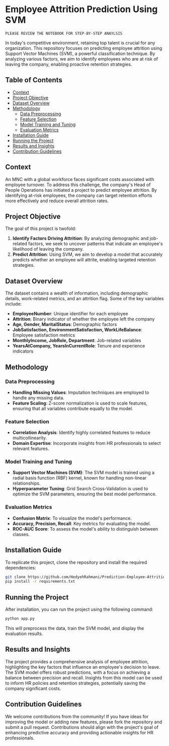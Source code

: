 
# Employee Attrition Prediction Using SVM
`PLEASE REVIEW THE NOTEBOOK FOR STEP-BY-STEP ANAYLSIS`

In today's competitive environment, retaining top talent is crucial for any organization. This repository focuses on predicting employee attrition using Support Vector Machines (SVM), a powerful classification technique. By analyzing various factors, we aim to identify employees who are at risk of leaving the company, enabling proactive retention strategies.

## Table of Contents

- [Context](#context)
- [Project Objective](#project-objective)
- [Dataset Overview](#dataset-overview)
- [Methodology](#methodology)
  - [Data Preprocessing](#data-preprocessing)
  - [Feature Selection](#feature-selection)
  - [Model Training and Tuning](#model-training-and-tuning)
  - [Evaluation Metrics](#evaluation-metrics)
- [Installation Guide](#installation-guide)
- [Running the Project](#running-the-project)
- [Results and Insights](#results-and-insights)
- [Contribution Guidelines](#contribution-guidelines)

## Context

An MNC with a global workforce faces significant costs associated with employee turnover. To address this challenge, the company's Head of People Operations has initiated a project to predict employee attrition. By identifying at-risk employees, the company can target retention efforts more effectively and reduce overall attrition rates.

## Project Objective

The goal of this project is twofold:

1. **Identify Factors Driving Attrition**: By analyzing demographic and job-related factors, we seek to uncover patterns that indicate an employee's likelihood of leaving the company.
2. **Predict Attrition**: Using SVM, we aim to develop a model that accurately predicts whether an employee will attrite, enabling targeted retention strategies.

## Dataset Overview

The dataset contains a wealth of information, including demographic details, work-related metrics, and an attrition flag. Some of the key variables include:

- **EmployeeNumber**: Unique identifier for each employee
- **Attrition**: Binary indicator of whether the employee left the company
- **Age, Gender, MaritalStatus**: Demographic factors
- **JobSatisfaction, EnvironmentSatisfaction, WorkLifeBalance**: Employee satisfaction metrics
- **MonthlyIncome, JobRole, Department**: Job-related variables
- **YearsAtCompany, YearsInCurrentRole**: Tenure and experience indicators

## Methodology

### Data Preprocessing

- **Handling Missing Values**: Imputation techniques are employed to handle any missing data.
- **Feature Scaling**: Z-score normalization is used to scale features, ensuring that all variables contribute equally to the model.

### Feature Selection

- **Correlation Analysis**: Identify highly correlated features to reduce multicollinearity.
- **Domain Expertise**: Incorporate insights from HR professionals to select relevant features.

### Model Training and Tuning

- **Support Vector Machines (SVM)**: The SVM model is trained using a radial basis function (RBF) kernel, known for handling non-linear relationships.
- **Hyperparameter Tuning**: Grid Search Cross-Validation is used to optimize the SVM parameters, ensuring the best model performance.

### Evaluation Metrics

- **Confusion Matrix**: To visualize the model's performance.
- **Accuracy, Precision, Recall**: Key metrics for evaluating the model.
- **ROC-AUC Score**: To assess the model's ability to distinguish between classes.

## Installation Guide

To replicate this project, clone the repository and install the required dependencies:

```bash
git clone https://github.com/HedyehRahmani/Prediction-Employee-Attrition.git
pip install -r requirements.txt
```

## Running the Project

After installation, you can run the project using the following command:

```bash
python app.py
```

This will preprocess the data, train the SVM model, and display the evaluation results.

## Results and Insights

The project provides a comprehensive analysis of employee attrition, highlighting the key factors that influence an employee's decision to leave. The SVM model offers robust predictions, with a focus on achieving a balance between precision and recall. Insights from this model can be used to inform HR policies and retention strategies, potentially saving the company significant costs.

## Contribution Guidelines

We welcome contributions from the community! If you have ideas for improving the model or adding new features, please fork the repository and submit a pull request. Contributions should align with the project's goal of enhancing predictive accuracy and providing actionable insights for HR professionals.
